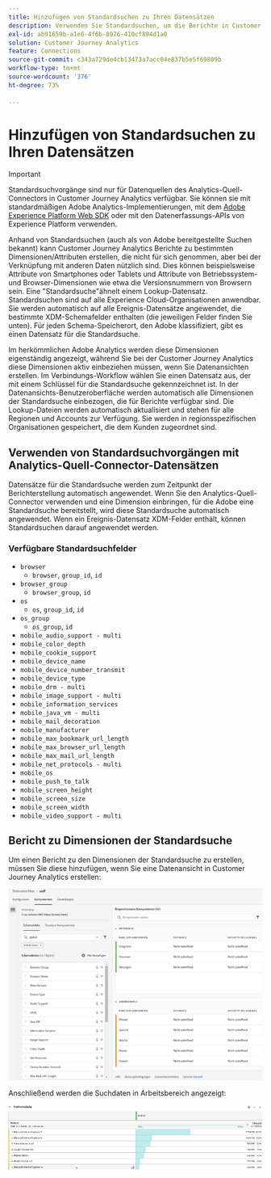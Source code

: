 ```yaml
---
title: Hinzufügen von Standardsuchen zu Ihren Datensätzen
description: Verwenden Sie Standardsuchen, um die Berichte in Customer Journey Analytics mit nützlichen Dimensionen zu ergänzen.
exl-id: ab91659b-a1e6-4f6b-8976-410cf894d1a0
solution: Customer Journey Analytics
feature: Connections
source-git-commit: c343a729de4cb13473a7acc04e837b5e5f69809b
workflow-type: tm+mt
source-wordcount: '376'
ht-degree: 73%

---
```


# Hinzufügen von Standardsuchen zu Ihren Datensätzen

>[!IMPORTANT]
>Standardsuchvorgänge sind nur für Datenquellen des Analytics-Quell-Connectors in Customer Journey Analytics verfügbar. Sie können sie mit standardmäßigen Adobe Analytics-Implementierungen, mit dem [Adobe Experience Platform Web SDK](https://experienceleague.adobe.com/docs/experience-platform/edge/home.html?lang=de) oder mit den Datenerfassungs-APIs von Experience Platform verwenden.

Anhand von Standardsuchen (auch als von Adobe bereitgestellte Suchen bekannt) kann Customer Journey Analytics Berichte zu bestimmten Dimensionen/Attributen erstellen, die nicht für sich genommen, aber bei der Verknüpfung mit anderen Daten nützlich sind. Dies können beispielsweise Attribute von Smartphones oder Tablets und Attribute von Betriebssystem- und Browser-Dimensionen wie etwa die Versionsnummern von Browsern sein. Eine &quot;Standardsuche&quot;ähnelt einem Lookup-Datensatz. Standardsuchen sind auf alle Experience Cloud-Organisationen anwendbar. Sie werden automatisch auf alle Ereignis-Datensätze angewendet, die bestimmte XDM-Schemafelder enthalten (die jeweiligen Felder finden Sie unten). Für jeden Schema-Speicherort, den Adobe klassifiziert, gibt es einen Datensatz für die Standardsuche.

Im herkömmlichen Adobe Analytics werden diese Dimensionen eigenständig angezeigt, während Sie bei der Customer Journey Analytics diese Dimensionen aktiv einbeziehen müssen, wenn Sie Datenansichten erstellen. Im Verbindungs-Workflow wählen Sie einen Datensatz aus, der mit einem Schlüssel für die Standardsuche gekennzeichnet ist. In der Datenansichts-Benutzeroberfläche werden automatisch alle Dimensionen der Standardsuche einbezogen, die für Berichte verfügbar sind. Die Lookup-Dateien werden automatisch aktualisiert und stehen für alle Regionen und Accounts zur Verfügung. Sie werden in regionsspezifischen Organisationen gespeichert, die dem Kunden zugeordnet sind.

## Verwenden von Standardsuchvorgängen mit Analytics-Quell-Connector-Datensätzen

Datensätze für die Standardsuche werden zum Zeitpunkt der Berichterstellung automatisch angewendet. Wenn Sie den Analytics-Quell-Connector verwenden und eine Dimension einbringen, für die Adobe eine Standardsuche bereitstellt, wird diese Standardsuche automatisch angewendet. Wenn ein Ereignis-Datensatz XDM-Felder enthält, können Standardsuchen darauf angewendet werden.

<!--
### Specific IDs that need to be populated

The following IDs need to be populated in the specific XDM mixins for this functionality to work:

* Environment Details Mixin – device/typeID value populated - Must match Device Atlas IDs and will populate device data.
* Adobe Analytics ExperienceEvent Template Mixin or Adobe Analytics ExperienceEvent Full Extension Mixin with analytics/environment/browserIDStr and analytics/environment/operatingSystemIDStr. Both must match the Adobe IDs and  populate browser and OS data, respectively.

You need these mixins with the three IDs populated (device/typeID, environment/browserIDStr, and environment/operatingSystemIDStr). The lookup dimensions will then be pulled automatically by Customer Journey Analytics and will be available in the Data View.

The catch here is that they can only populate those IDs today if they have a direct relationship with Device Atlas. They are Device Atlas IDs, and they provide an API to allow a customer to look them up. This is a significant hurdle, and we may just want to take the reference to this capability out of the product documentation until we have a productized way to expose the Device Atlas ID lookup functionality.
-->

### Verfügbare Standardsuchfelder

* `browser`
   * `browser`, `group_id`, `id`
* `browser_group`
   * `browser_group`, `id`
* `os`
   * `os`, `group_id`, `id`
* `os_group`
   * `os_group`, `id`
* `mobile_audio_support - multi`
* `mobile_color_depth`
* `mobile_cookie_support`
* `mobile_device_name`
* `mobile_device_number_transmit`
* `mobile_device_type`
* `mobile_drm - multi`
* `mobile_image_support - multi`
* `mobile_information_services`
* `mobile_java_vm - multi`
* `mobile_mail_decoration`
* `mobile_manufacturer`
* `mobile_max_bookmark_url_length`
* `mobile_max_browser_url_length`
* `mobile_max_mail_url_length`
* `mobile_net_protocols - multi`
* `mobile_os`
* `mobile_push_to_talk`
* `mobile_screen_height`
* `mobile_screen_size`
* `mobile_screen_width`
* `mobile_video_support - multi`

## Bericht zu Dimensionen der Standardsuche

Um einen Bericht zu den Dimensionen der Standardsuche zu erstellen, müssen Sie diese hinzufügen, wenn Sie eine Datenansicht in Customer Journey Analytics erstellen:

![Erstellen einer Datenansicht mit der Liste &quot;Komponenten hinzufügen&quot;](assets/global-lookup.png)

Anschließend werden die Suchdaten in Arbeitsbereich angezeigt:

![Freiformtabelle mit den Daten](assets/gl-reporting.png)
